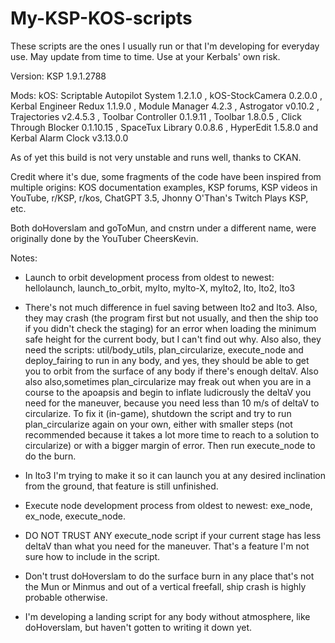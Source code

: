 # My-KSP-KOS-scripts
These scripts are the ones I usually run or that I'm developing for everyday use. May update from time to time. Use at your Kerbals' own risk.

Version: KSP 1.9.1.2788

Mods: kOS: Scriptable Autopilot System 1.2.1.0 , kOS-StockCamera 0.2.0.0 , Kerbal Engineer Redux 1.1.9.0 , Module Manager 4.2.3 , Astrogator v0.10.2 , Trajectories v2.4.5.3 , Toolbar Controller 0.1.9.11 , Toolbar 1.8.0.5 , Click Through Blocker 0.1.10.15 , SpaceTux Library 0.0.8.6 , HyperEdit 1.5.8.0 and Kerbal Alarm Clock v3.13.0.0

As of yet this build is not very unstable and runs well, thanks to CKAN.

Credit where it's due, some fragments of the code have been inspired from multiple origins: KOS documentation examples, KSP forums, KSP videos in YouTube, r/KSP, r/kos, ChatGPT 3.5, Jhonny O'Than's Twitch Plays KSP, etc.

Both doHoverslam and goToMun, and cnstrn under a different name, were originally done by the YouTuber CheersKevin.

Notes:
- Launch to orbit development process from oldest to newest: hellolaunch, launch_to_orbit, mylto, mylto-X, mylto2, lto, lto2, lto3
- There's not much difference in fuel saving between lto2 and lto3. Also, they may crash (the program first but not usually, and then the ship too if you didn't check the staging) for an error when loading the minimum safe height for the current body, but I can't find out why. Also also, they need the scripts: util/body_utils, plan_circularize, execute_node and deploy_fairing to run in any body, and yes, they should be able to get you to orbit from the surface of any body if there's enough deltaV. Also also also,sometimes plan_circularize may freak out when you are in a course to the apoapsis and begin to inflate ludicrously the deltaV you need for the maneuver, because you need less than 10 m/s of deltaV to circularize. To fix it (in-game), shutdown the script and try to run plan_circularize again on your own, either with smaller steps (not recommended because it takes a lot more time to reach to a solution to circularize) or with a bigger margin of error. Then run execute_node to do the burn.
- In lto3 I'm trying to make it so it can launch you at any desired inclination from the ground, that feature is still unfinished.

- Execute node  development process from oldest to newest: exe_node, ex_node, execute_node.
- DO NOT TRUST ANY execute_node script if your current stage has less deltaV than what you need for the maneuver. That's a feature I'm not sure how to include in the script.

- Don't trust doHoverslam to do the surface burn in any place that's not the Mun or Minmus and out of a vertical freefall, ship crash is highly probable otherwise.

- I'm developing a landing script for any body without atmosphere, like doHoverslam, but haven't gotten to writing it down yet.
